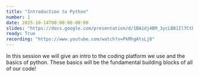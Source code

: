 ```yaml
---
title: "Introduction to Python"
number: 1
date: 2025-10-14T00:00:00-00:00
slides: "https://docs.google.com/presentation/d/1BA1dj4BM_3ycLB81Il7CtbHLD5kJKhlNg6y9Ollyxd4/edit?usp=sharing"
ready: True
recording: "https://www.youtube.com/watch?v=PkMhgAtsLj8"
---
```


In this session we will give an intro to the coding platform we use and the basics of python. These basics will be the fundamental building blocks of all of our code!
